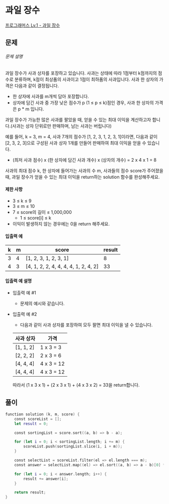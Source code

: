 <!-- @format -->

# 과일 장수

[프로그래머스 Lv.1 - 과일 장수](https://school.programmers.co.kr/learn/courses/30/lessons/135808)

## 문제

###### 문제 설명

과일 장수가 사과 상자를 포장하고 있습니다. 사과는 상태에 따라 1점부터 k점까지의 점수로 분류하며, k점이 최상품의 사과이고 1점이 최하품의 사과입니다. 사과 한 상자의 가격은 다음과 같이 결정됩니다.

- 한 상자에 사과를 m개씩 담아 포장합니다.
- 상자에 담긴 사과 중 가장 낮은 점수가 p (1 ≤ p ≤ k)점인 경우, 사과 한 상자의 가격은 p \* m 입니다.

과일 장수가 가능한 많은 사과를 팔았을 때, 얻을 수 있는 최대 이익을 계산하고자 합니다.(사과는 상자 단위로만 판매하며, 남는 사과는 버립니다)

예를 들어, k = 3, m = 4, 사과 7개의 점수가 [1, 2, 3, 1, 2, 3, 1]이라면, 다음과 같이 [2, 3, 2, 3]으로 구성된 사과 상자 1개를 만들어 판매하여 최대 이익을 얻을 수 있습니다.

- (최저 사과 점수) x (한 상자에 담긴 사과 개수) x (상자의 개수) = 2 x 4 x 1 = 8

사과의 최대 점수 k, 한 상자에 들어가는 사과의 수 m, 사과들의 점수 score가 주어졌을 때, 과일 장수가 얻을 수 있는 최대 이익을 return하는 solution 함수를 완성해주세요.

#### 제한 사항

- 3 ≤ k ≤ 9
- 3 ≤ m ≤ 10
- 7 ≤ score의 길이 ≤ 1,000,000
  - 1 ≤ score[i] ≤ k
- 이익이 발생하지 않는 경우에는 0을 return 해주세요.

#### 입출력 예

| k   | m   | score                                | result |
| --- | --- | ------------------------------------ | ------ |
| 3   | 4   | [1, 2, 3, 1, 2, 3, 1]                | 8      |
| 4   | 3   | [4, 1, 2, 2, 4, 4, 4, 4, 1, 2, 4, 2] | 33     |

#### 입출력 예 설명

- 입출력 예 #1

  - 문제의 예시와 같습니다.

- 입출력 예 #2

  - 다음과 같이 사과 상자를 포장하여 모두 팔면 최대 이익을 낼 수 있습니다.

  | 사과 상자 | 가격       |
  | --------- | ---------- |
  | [1, 1, 2] | 1 x 3 = 3  |
  | [2, 2, 2] | 2 x 3 = 6  |
  | [4, 4, 4] | 4 x 3 = 12 |
  | [4, 4, 4] | 4 x 3 = 12 |

  따라서 (1 x 3 x 1) + (2 x 3 x 1) + (4 x 3 x 2) = 33을 return합니다.

## 풀이

```swift
function solution (k, m, score) {
    const scoreList = [];
    let result = 0;

    const sortingList = score.sort((a, b) => b - a);

    for (let i = 0; i < sortingList.length; i += m) {
        scoreList.push(sortingList.slice(i, i + m));
    }

    const selectList = scoreList.filter(el => el.length === m);
    const answer = selectList.map((el) => el.sort((a, b) => a - b)[0] * el.length);

    for (let i = 0; i < answer.length; i++) {
        result += answer[i];
    }

    return result;
}
```
